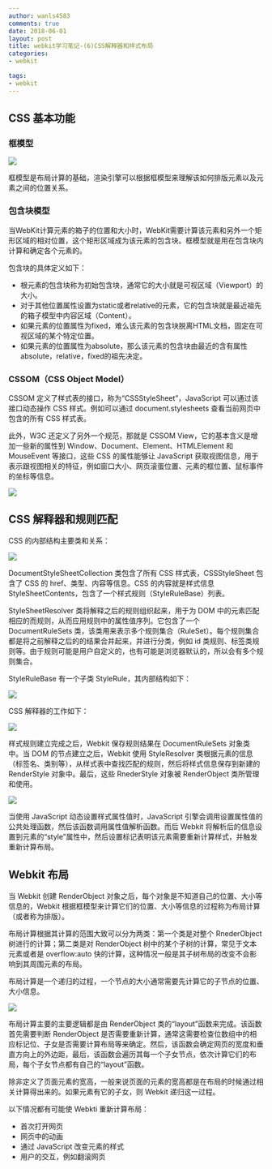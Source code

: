 ```yaml
---
author: wanls4583
comments: true
date: 2018-06-01
layout: post
title: webkit学习笔记-(6)CSS解释器和样式布局
categories:
- webkit

tags:
- webkit
---
```


## CSS 基本功能

### 框模型

![](http://wanls4583.github.io/images/posts/webkit/CSS解释器-1.png)

框模型是布局计算的基础，渲染引擎可以根据框模型来理解该如何排版元素以及元素之间的位置关系。

### 包含块模型

当WebKit计算元素的箱子的位置和大小时，WebKit需要计算该元素和另外一个矩形区域的相对位置，这个矩形区域成为该元素的包含块。框模型就是用在包含块内计算和确定各个元素的。

包含块的具体定义如下：

- 根元素的包含块称为初始包含块，通常它的大小就是可视区域（Viewport）的大小。
- 对于其他位置属性设置为static或者relative的元素，它的包含块就是最近祖先的箱子模型中内容区域（Content）。
- 如果元素的位置属性为fixed，难么该元素的包含块脱离HTML文档，固定在可视区域的某个特定位置。
- 如果元素的位置属性为absolute，那么该元素的包含块由最近的含有属性absolute，relative，fixed的祖先决定。

### CSSOM（CSS Object Model）

CSSOM 定义了样式表的接口，称为“CSSStyleSheet”，JavaScript 可以通过该接口动态操作 CSS 样式。例如可以通过 document.stylesheets 查看当前网页中包含的所有 CSS 样式表。

此外，W3C 还定义了另外一个规范，那就是 CSSOM View，它的基本含义是增加一些新的属性到 Window、Document、Element、HTMLElement 和 MouseEvent 等接口，这些 CSS 的属性能够让 JavaScript 获取视图信息，用于表示跟视图相关的特征，例如窗口大小、网页滚蛋位置、元素的框位置、鼠标事件的坐标等信息。

![](http://wanls4583.github.io/images/posts/webkit/CSS解释器-2.png)

## CSS 解释器和规则匹配

CSS 的内部结构主要类和关系：

![](http://wanls4583.github.io/images/posts/webkit/CSS解释器-3.png)

DocumentStyleSheetCollection 类包含了所有 CSS 样式表，CSSStyleSheet 包含了 CSS 的 href、类型、内容等信息。CSS 的内容就是样式信息 StyleSheetContents，包含了一个样式规则（StyleRuleBase）列表。

StyleSheetResolver 类将解释之后的规则组织起来，用于为 DOM 中的元素匹配相应的而规则，从而应用规则中的属性值序列。它包含了一个 DocumentRuleSets 类，该类用来表示多个规则集合（RuleSet）。每个规则集合都是将之前解释之后的的结果合并起来，并进行分类，例如 id 类规则、标签类规则等。由于规则可能是用户自定义的，也有可能是浏览器默认的，所以会有多个规则集合。

StyleRuleBase 有一个子类 StyleRule，其内部结构如下：

![](http://wanls4583.github.io/images/posts/webkit/CSS解释器-4.png)

CSS 解释器的工作如下：

![](http://wanls4583.github.io/images/posts/webkit/CSS解释器-5.png)

样式规则建立完成之后，Webkit 保存规则结果在 DocumentRuleSets 对象类中。当 DOM 的节点建立之后，Webkit 使用 StyleResolver 类根据元素的信息（标签名、类别等），从样式表中查找匹配的规则，然后将样式信息保存到新建的 RenderStyle 对象中。最后，这些 RnederStyle 对象被 RenderObject 类所管理和使用。

![](http://wanls4583.github.io/images/posts/webkit/CSS解释器-6.png)

当使用 JavaScript 动态设置样式属性值时，JavaScript 引擎会调用设置属性值的公共处理函数，然后该函数调用属性值解析函数。而后 Webkit 将解析后的信息设置到元素的“style”属性中，然后设置标记表明该元素需要重新计算样式，并触发重新计算布局。

## Webkit 布局

当 Webkit 创建 RenderObject 对象之后，每个对象是不知道自己的位置、大小等信息的，Webkit 根据框模型来计算它们的位置、大小等信息的过程称为布局计算（或者称为排版）。

布局计算根据其计算的范围大致可以分为两类：第一个类是对整个 RnederObject 树进行的计算；第二类是对 RenderObject 树中的某个子树的计算，常见于文本元素或者是 overflow:auto 快的计算，这种情况一般是其子树布局的改变不会影响到其周围元素的布局。

布局计算是一个递归的过程，一个节点的大小通常需要先计算它的子节点的位置、大小信息。

![](http://wanls4583.github.io/images/posts/webkit/CSS解释器-7.png)

布局计算主要的主要逻辑都是由 RenderObject 类的“layout”函数来完成。该函数首先需要判断 RenderObject 是否需要重新计算，通常这需要检查位数组中的相应标记位、子女是否需要计算布局等来确定。然后，该函数会确定网页的宽度和垂直方向上的外边距，最后，该函数会遍历其每一个子女节点，依次计算它们的布局，每个子女节点都有自己的“layout”函数。

除非定义了页面元素的宽高，一般来说页面的元素的宽高都是在布局的时候通过相关计算得出来的。如果元素有它的子女，则 Webkit 递归这一过程。

以下情况都有可能使 Webkti 重新计算布局：

- 首次打开网页
- 网页中的动画
- 通过 JavaScript 改变元素的样式
- 用户的交互，例如翻滚网页


